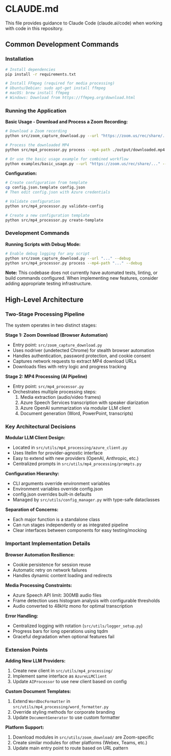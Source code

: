 # CLAUDE.md

This file provides guidance to Claude Code (claude.ai/code) when working with code in this repository.

## Common Development Commands

### Installation
```bash
# Install dependencies
pip install -r requirements.txt

# Install FFmpeg (required for media processing)
# Ubuntu/Debian: sudo apt-get install ffmpeg
# macOS: brew install ffmpeg
# Windows: Download from https://ffmpeg.org/download.html
```

### Running the Application

**Basic Usage - Download and Process a Zoom Recording:**
```bash
# Download a Zoom recording
python src/zoom_capture_download.py --url "https://zoom.us/rec/share/..." --password "password"

# Process the downloaded MP4
python src/mp4_processor.py process --mp4-path ./output/downloaded.mp4

# Or use the basic usage example for combined workflow
python examples/basic_usage.py --url "https://zoom.us/rec/share/..." --password "password"
```

**Configuration:**
```bash
# Create configuration from template
cp config.json.template config.json
# Then edit config.json with Azure credentials

# Validate configuration
python src/mp4_processor.py validate-config

# Create a new configuration template
python src/mp4_processor.py create-template
```

### Development Commands

**Running Scripts with Debug Mode:**
```bash
# Enable debug logging for any script
python src/zoom_capture_download.py --url "..." --debug
python src/mp4_processor.py process --mp4-path "..." --debug
```

**Note:** This codebase does not currently have automated tests, linting, or build commands configured. When implementing new features, consider adding appropriate testing infrastructure.

## High-Level Architecture

### Two-Stage Processing Pipeline

The system operates in two distinct stages:

**Stage 1: Zoom Download (Browser Automation)**
- Entry point: `src/zoom_capture_download.py`
- Uses nodriver (undetected Chrome) for stealth browser automation
- Handles authentication, password protection, and cookie consent
- Captures network requests to extract MP4 download URLs
- Downloads files with retry logic and progress tracking

**Stage 2: MP4 Processing (AI Pipeline)**
- Entry point: `src/mp4_processor.py`
- Orchestrates multiple processing steps:
  1. Media extraction (audio/video frames)
  2. Azure Speech Services transcription with speaker diarization
  3. Azure OpenAI summarization via modular LLM client
  4. Document generation (Word, PowerPoint, transcripts)

### Key Architectural Decisions

**Modular LLM Client Design:**
- Located in `src/utils/mp4_processing/azure_client.py`
- Uses litellm for provider-agnostic interface
- Easy to extend with new providers (OpenAI, Anthropic, etc.)
- Centralized prompts in `src/utils/mp4_processing/prompts.py`

**Configuration Hierarchy:**
- CLI arguments override environment variables
- Environment variables override config.json
- config.json overrides built-in defaults
- Managed by `src/utils/config_manager.py` with type-safe dataclasses

**Separation of Concerns:**
- Each major function is a standalone class
- Can run stages independently or as integrated pipeline
- Clear interfaces between components for easy testing/mocking

### Important Implementation Details

**Browser Automation Resilience:**
- Cookie persistence for session reuse
- Automatic retry on network failures
- Handles dynamic content loading and redirects

**Media Processing Constraints:**
- Azure Speech API limit: 300MB audio files
- Frame detection uses histogram analysis with configurable thresholds
- Audio converted to 48kHz mono for optimal transcription

**Error Handling:**
- Centralized logging with rotation (`src/utils/logger_setup.py`)
- Progress bars for long operations using tqdm
- Graceful degradation when optional features fail

### Extension Points

**Adding New LLM Providers:**
1. Create new client in `src/utils/mp4_processing/`
2. Implement same interface as `AzureLLMClient`
3. Update `AIProcessor` to use new client based on config

**Custom Document Templates:**
1. Extend `WordDocFormatter` in `src/utils/mp4_processing/word_formatter.py`
2. Override styling methods for corporate branding
3. Update `DocumentGenerator` to use custom formatter

**Platform Support:**
1. Download modules in `src/utils/zoom_download/` are Zoom-specific
2. Create similar modules for other platforms (Webex, Teams, etc.)
3. Update main entry point to route based on URL pattern